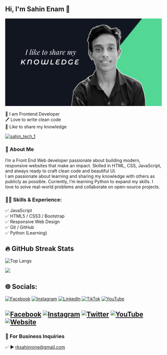 ## Hi, I'm Sahin Enam 👋
[<img src='banner.jpg' alt='Sahin Shazi'>](https://github.com/SahinShaz)
<p>
👑 I am Frontend Developer <br> 
🖊️ Love to write clean code <br> 
🎤 Like to share my knowledge </p> 

<p align="left"> <a href="#" target="blank"><img src="https://img.shields.io/twitter/follow/sahin_tech_1?logo=twitter&style=for-the-badge" alt="sahin_tech_1" /></a> </p>

### 🚀 About Me
I’m a Front End Web developer passionate about building modern, responsive websites that make an impact. Skilled in HTML, CSS, JavaScript, and always ready to craft clean code and beautiful UI.  
I am passionate about learning and sharing my knowledge with others as publicly as possible. Currently, I’m learning Python to expand my skills. I love to solve real-world problems and collaborate on open-source projects.  

### 👨‍💻 Skills & Experience: 
✅ JavaScript <br>
✅ HTML5 / CSS3 / Bootstrap <br>
✅ Responsive Web Design <br>
✅ Git / GitHub <br>
✅ Python (Learning) <br>

## 🔥 GitHub Streak Stats
![Top Langs](https://github-readme-stats.vercel.app/api/top-langs/?username=SahinShazi&layout=compact&theme=tokyonight)<br/>

![](https://github-readme-streak-stats.herokuapp.com/?user=SahinShazi&theme=radical&hide_border=false)

## 🌐 Socials:
[![Facebook](https://img.shields.io/badge/Facebook-%231877F2.svg?logo=Facebook&logoColor=white)](https://facebook.com/JimamFB) [![Instagram](https://img.shields.io/badge/Instagram-%23E4405F.svg?logo=Instagram&logoColor=white)](https://instagram.com/jimam_tamimi) [![LinkedIn](https://img.shields.io/badge/LinkedIn-%230077B5.svg?logo=linkedin&logoColor=white)](https://linkedin.com/in/jimam-tamimi) [![TikTok](https://img.shields.io/badge/TikTok-%23000000.svg?logo=TikTok&logoColor=white)](https://tiktok.com/@jimamtamimi8) [![YouTube](https://img.shields.io/badge/YouTube-%23FF0000.svg?logo=YouTube&logoColor=white)](https://youtube.com/@Jimam) 

[![Facebook](https://img.shields.io/badge/Facebook-1877F2?style=for-the-badge&logo=facebook&logoColor=white)](#)
[![Instagram](https://img.shields.io/badge/Instagram-E4405F?style=for-the-badge&logo=instagram&logoColor=white)](#)
[![Twitter](https://img.shields.io/badge/Twitter-1DA1F2?style=for-the-badge&logo=twitter&logoColor=white)](#)
[![YouTube](https://img.shields.io/badge/YouTube-FF0000?style=for-the-badge&logo=youtube&logoColor=white)](#)
[![Website](https://img.shields.io/badge/Website-000000?style=for-the-badge&logo=icloud&logoColor=white)](#)
---

### 📧 For Business Inquiries 
✅ ► rksahinrone@gmail.com
